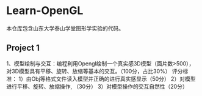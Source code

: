 # Learn-OpenGL

本仓库包含山东大学泰山学堂图形学实验的代码。

## Project 1
1、模型绘制与交互：编程利用Opengl绘制一个真实感3D模型（面片数>500），对3D模型具有平移、旋转、放缩等基本的交互。（100分，占比30%）
评分标准：
1）由Obj等格式文件读入模型并正确的进行真实感显示（50分）
2）对模型进行平移、旋转、放缩操作, （30分）
3）对模型操作的交互自然性（20分）


